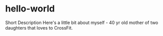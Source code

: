 # hello-world
Short Description
Here's a little bit about myself - 40 yr old mother of two daughters that loves to CrossFit.
